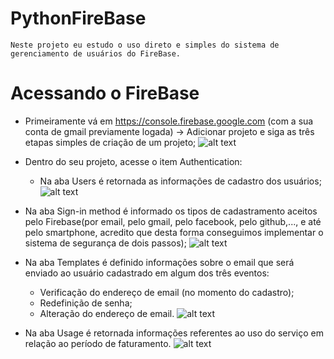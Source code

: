 # PythonFireBase
`Neste projeto eu estudo o uso direto e simples do sistema de gerenciamento de usuários do FireBase.`

# Acessando o FireBase
* Primeiramente vá em https://console.firebase.google.com (com a sua conta de gmail previamente logada) -> Adicionar projeto e siga as três etapas simples de criação de um projeto;
![alt text](https://github.com/Beevi-Cognitive/PythonFireBaseAuthentication/blob/master/images/firebase1.png?raw=true)


* Dentro do seu projeto, acesse o item Authentication:
    - Na aba Users é retornada as informações de cadastro dos usuários;
![alt text](https://github.com/Beevi-Cognitive/PythonFireBaseAuthentication/blob/master/images/firebase2.png?raw=true)

- Na aba Sign-in method é informado os tipos de cadastramento aceitos pelo Firebase(por email, pelo gmail, pelo facebook, pelo github,..., e até pelo smartphone, acredito que desta forma conseguimos implementar o sistema de segurança de dois passos);
![alt text](https://github.com/Beevi-Cognitive/PythonFireBaseAuthentication/blob/master/images/firebase3.png?raw=true)

- Na aba Templates é definido informações sobre o email que será enviado ao usuário cadastrado em algum dos três eventos:
    - Verificação do endereço de email (no momento do cadastro);
    - Redefinição de senha;
    - Alteração do endereço de email.
![alt text](https://github.com/Beevi-Cognitive/PythonFireBaseAuthentication/blob/master/images/firebase4.png?raw=true)


- Na aba Usage é retornada informações referentes ao uso do serviço em relação ao período de faturamento.
![alt text](https://github.com/Beevi-Cognitive/PythonFireBaseAuthentication/blob/master/images/firebase5.png?raw=true)
